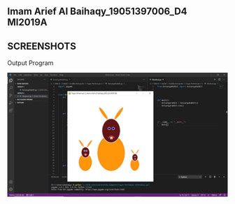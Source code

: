 Imam Arief Al Baihaqy_19051397006_D4 MI2019A
---

## SCREENSHOTS
Output Program

![Imam Arief Al Baihaqy](./screenshots/keluargarabbit.png 'Imam Arief Al Baihaqy')